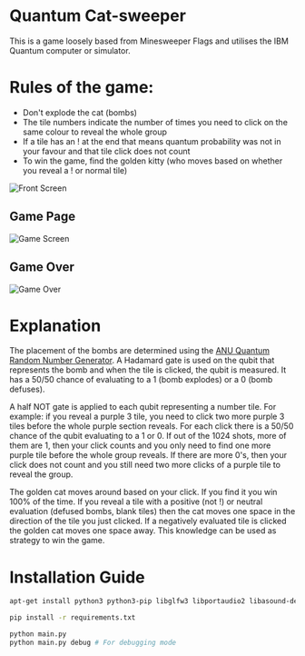 # Quantum Cat-sweeper

This is a game loosely based from Minesweeper Flags and utilises the IBM Quantum computer or simulator. 

# Rules of the game:
- Don't explode the cat (bombs)
- The tile numbers indicate the number of times you need to click on the same colour to reveal the whole group
- If a tile has an ! at the end that means quantum probability was not in your favour and that tile click does not count
- To win the game, find the golden kitty (who moves based on whether you reveal a ! or normal tile)

![Front Screen](https://github.com/desireevl/quantum-catsweeper/blob/master/images/mainscreen.PNG)

## Game Page
![Game Screen](https://github.com/desireevl/quantum-catsweeper/blob/master/images/playin.PNG)

## Game Over
![Game Over](https://github.com/desireevl/quantum-catsweeper/blob/master/images/lost.png)

# Explanation
The placement of the bombs are determined using the [ANU Quantum Random Number Generator](https://qrng.anu.edu.au/). A Hadamard gate is used on the qubit that represents the bomb and when the tile is clicked, the qubit is measured. It has a 50/50 chance of evaluating to a 1 (bomb explodes) or a 0 (bomb defuses).

A half NOT gate is applied to each qubit representing a number tile. For example: if you reveal a purple 3 tile, you need to click two more purple 3 tiles before the whole purple section reveals. For each click there is a 50/50 chance of the qubit evaluating to a 1 or 0. If out of the 1024 shots, more of them are 1, then your click counts and you only need to find one more purple tile before the whole group reveals. If there are more 0's, then your click does not count and you still need two more clicks of a purple tile to reveal the group. 

The golden cat moves around based on your click. If you find it you win 100% of the time. If you reveal a tile with a positive (not !) or neutral evaluation (defused bombs, blank tiles) then the cat moves one space in the direction of the tile you just clicked. If a negatively evaluated tile is clicked the golden cat moves one space away. This knowledge can be used as strategy to win the game. 

# Installation Guide
```bash
apt-get install python3 python3-pip libglfw3 libportaudio2 libasound-dev

pip install -r requirements.txt

python main.py
python main.py debug # For debugging mode
```
